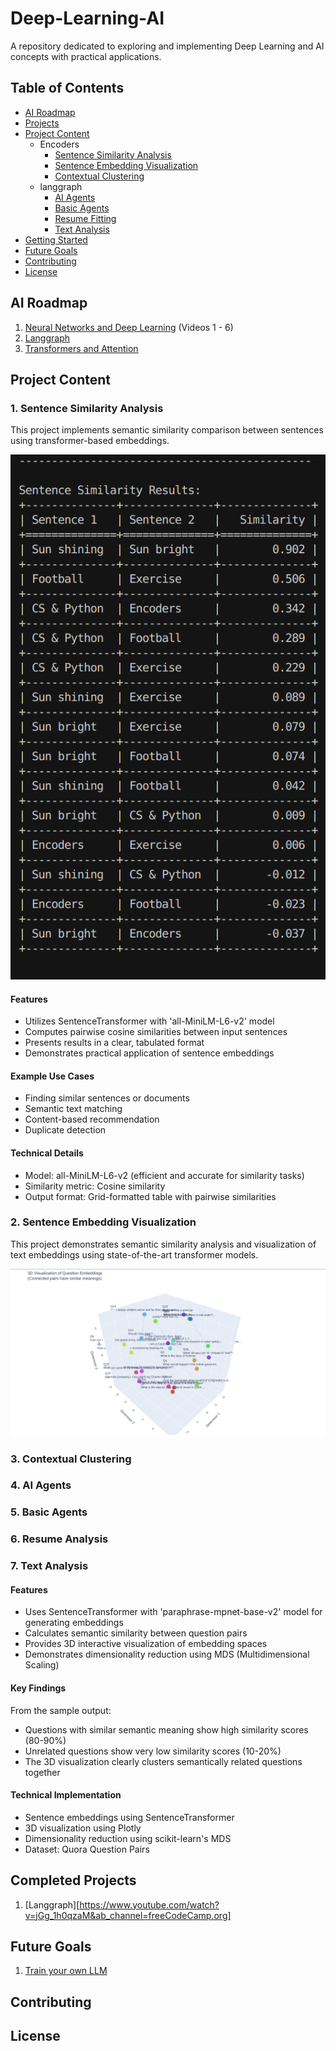# Deep-Learning-AI

A repository dedicated to exploring and implementing Deep Learning and AI concepts with practical applications.

## Table of Contents
- [AI Roadmap](#ai-roadmap)
- [Projects](#projects)
- [Project Content](#project-content)
  - Encoders
    - [Sentence Similarity Analysis](#1-sentence-similarity-analysis)
    - [Sentence Embedding Visualization](#2-sentence-embedding-visualization)
    - [Contextual Clustering](#3-contextual-clustering)
  - langgraph
    - [AI Agents](#4-ai-agents)
    - [Basic Agents](#5-basic-agents)
    - [Resume Fitting](#6-resume-fitting)
    - [Text Analysis](#7-text-analysis)
- [Getting Started](#getting-started)
- [Future Goals](#future-goals)
- [Contributing](#contributing)
- [License](#license)

## AI Roadmap

1. [Neural Networks and Deep Learning](https://youtube.com/playlist?list=PLtBw6njQRU-rwp5__7C0oIVt26ZgjG9NI&si=PeV7gBF7SKNPBWpT) (Videos 1 - 6)
2. [Langgraph](https://www.youtube.com/watch?v=jGg_1h0qzaM&ab_channel=freeCodeCamp.org)
3. [Transformers and Attention](https://youtu.be/wjZofJX0v4M?si=j4KB1PRkI451d7dE)

## Project Content

### 1. Sentence Similarity Analysis

This project implements semantic similarity comparison between sentences using transformer-based embeddings.

![Sentence Similarity Analysis](./Encoders/Sentence_Similarity/image.png)

#### Features
- Utilizes SentenceTransformer with 'all-MiniLM-L6-v2' model
- Computes pairwise cosine similarities between input sentences
- Presents results in a clear, tabulated format
- Demonstrates practical application of sentence embeddings

#### Example Use Cases
- Finding similar sentences or documents
- Semantic text matching
- Content-based recommendation
- Duplicate detection

#### Technical Details
- Model: all-MiniLM-L6-v2 (efficient and accurate for similarity tasks)
- Similarity metric: Cosine similarity
- Output format: Grid-formatted table with pairwise similarities

### 2. Sentence Embedding Visualization

This project demonstrates semantic similarity analysis and visualization of text embeddings using state-of-the-art transformer models.

![3D Visualization of Question Embeddings](./Encoders/Embedding%20Viz/image.png)

### 3. Contextual Clustering

### 4. AI Agents

### 5. Basic Agents

### 6. Resume Analysis

### 7. Text Analysis



#### Features
- Uses SentenceTransformer with 'paraphrase-mpnet-base-v2' model for generating embeddings
- Calculates semantic similarity between question pairs
- Provides 3D interactive visualization of embedding spaces
- Demonstrates dimensionality reduction using MDS (Multidimensional Scaling)

#### Key Findings
From the sample output:
- Questions with similar semantic meaning show high similarity scores (80-90%)
- Unrelated questions show very low similarity scores (10-20%)
- The 3D visualization clearly clusters semantically related questions together

#### Technical Implementation
- Sentence embeddings using SentenceTransformer
- 3D visualization using Plotly
- Dimensionality reduction using scikit-learn's MDS
- Dataset: Quora Question Pairs

## Completed Projects
1. [Langgraph][https://www.youtube.com/watch?v=jGg_1h0qzaM&ab_channel=freeCodeCamp.org]

## Future Goals

1. [Train your own LLM](https://youtu.be/9Ge0sMm65jo?si=i50q3HW0K-g4NOfp)

## Contributing

## License